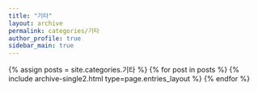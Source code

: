 ```yaml
---
title: "기타"
layout: archive
permalink: categories/기타
author_profile: true
sidebar_main: true
---
```


{% assign posts = site.categories.기타 %}
{% for post in posts %} {% include archive-single2.html type=page.entries_layout %} {% endfor %}

